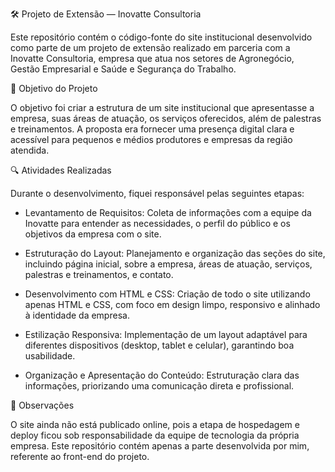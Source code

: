 🛠️ Projeto de Extensão — Inovatte Consultoria

Este repositório contém o código-fonte do site institucional desenvolvido como parte de um projeto de extensão realizado em parceria com a Inovatte Consultoria, empresa que atua nos setores de Agronegócio, Gestão Empresarial e Saúde e Segurança do Trabalho.

🎯 Objetivo do Projeto

O objetivo foi criar a estrutura de um site institucional que apresentasse a empresa, suas áreas de atuação, os serviços oferecidos, além de palestras e treinamentos. A proposta era fornecer uma presença digital clara e acessível para pequenos e médios produtores e empresas da região atendida.

🔍 Atividades Realizadas

Durante o desenvolvimento, fiquei responsável pelas seguintes etapas:

 - Levantamento de Requisitos: Coleta de informações com a equipe da Inovatte para entender as necessidades, o perfil do público e os objetivos da empresa com o site.

 - Estruturação do Layout: Planejamento e organização das seções do site, incluindo página inicial, sobre a empresa, áreas de atuação, serviços, palestras e treinamentos, e contato.

 - Desenvolvimento com HTML e CSS: Criação de todo o site utilizando apenas HTML e CSS, com foco em design limpo, responsivo e alinhado à identidade da empresa.

 - Estilização Responsiva: Implementação de um layout adaptável para diferentes dispositivos (desktop, tablet e celular), garantindo boa usabilidade.

 - Organização e Apresentação do Conteúdo: Estruturação clara das informações, priorizando uma comunicação direta e profissional.

🚫 Observações

O site ainda não está publicado online, pois a etapa de hospedagem e deploy ficou sob responsabilidade da equipe de tecnologia da própria empresa. Este repositório contém apenas a parte desenvolvida por mim, referente ao front-end do projeto.

